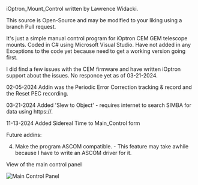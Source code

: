 iOptron_Mount_Control written by Lawrence Widacki.

This source is Open-Source and may be modified to your liking using a branch Pull request.

It's just a simple manual control program for iOptron CEM GEM telescope mounts.
Coded in C# using Microsoft Visual Studio.
Have not added in any Exceptions to the code yet because need to get a working version going first.

I did find a few issues with the CEM firmware and have written iOptron support about the issues. No responce yet as of 03-21-2024.

02-05-2024 Addin was the Periodic Error Correction tracking & record and the Reset PEC recording.

03-21-2024 Added 'Slew to Object' - requires internet to search SIMBA for data using https://.

11-13-2024 Added Sidereal Time to Main_Control form

Future addins:

4. Make the program ASCOM compatible. - This feature may take awhile because I have to write an ASCOM driver for it.



View of the main control panel

![Main Control Panel](https://github.com/user-attachments/assets/b6620356-9768-45dd-8de6-0dd92c84b856)
